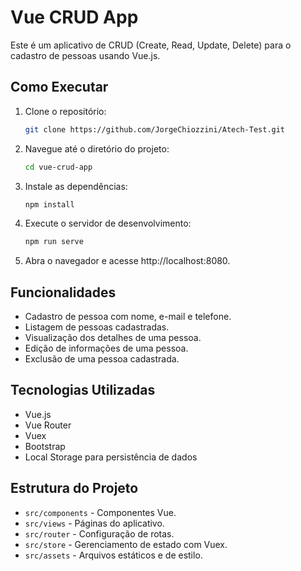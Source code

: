 # Vue CRUD App

Este é um aplicativo de CRUD (Create, Read, Update, Delete) para o cadastro de pessoas usando Vue.js.

## Como Executar

1. Clone o repositório:

   ```bash
   git clone https://github.com/JorgeChiozzini/Atech-Test.git
   ```

2. Navegue até o diretório do projeto:

   ```bash
   cd vue-crud-app
   ```

3. Instale as dependências:

   ```bash
   npm install
   ```

4. Execute o servidor de desenvolvimento:

   ```bash
   npm run serve
   ```

5. Abra o navegador e acesse http://localhost:8080.

## Funcionalidades

- Cadastro de pessoa com nome, e-mail e telefone.
- Listagem de pessoas cadastradas.
- Visualização dos detalhes de uma pessoa.
- Edição de informações de uma pessoa.
- Exclusão de uma pessoa cadastrada.

## Tecnologias Utilizadas

- Vue.js
- Vue Router
- Vuex
- Bootstrap
- Local Storage para persistência de dados

## Estrutura do Projeto

- `src/components` - Componentes Vue.
- `src/views` - Páginas do aplicativo.
- `src/router` - Configuração de rotas.
- `src/store` - Gerenciamento de estado com Vuex.
- `src/assets` - Arquivos estáticos e de estilo.

